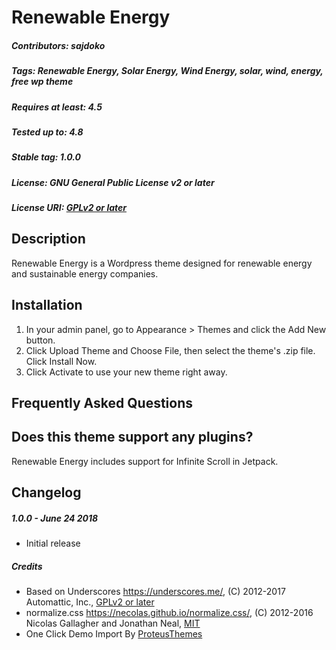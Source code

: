 # Renewable Energy

##### Contributors: sajdoko
##### Tags: Renewable Energy, Solar Energy, Wind Energy, solar, wind, energy, free wp theme
##### Requires at least: 4.5
##### Tested up to: 4.8
##### Stable tag: 1.0.0
##### License: GNU General Public License v2 or later
##### License URI: [GPLv2 or later](https://www.gnu.org/licenses/gpl-2.0.html)

## Description

Renewable Energy is a Wordpress theme designed for renewable energy and sustainable energy companies.

## Installation

1. In your admin panel, go to Appearance > Themes and click the Add New button.
2. Click Upload Theme and Choose File, then select the theme's .zip file. Click Install Now.
3. Click Activate to use your new theme right away.

## Frequently Asked Questions

## Does this theme support any plugins?

Renewable Energy includes support for Infinite Scroll in Jetpack.

## Changelog

##### 1.0.0 - June 24 2018
* Initial release

##### Credits

* Based on Underscores https://underscores.me/, (C) 2012-2017 Automattic, Inc., [GPLv2 or later](https://www.gnu.org/licenses/gpl-2.0.html)
* normalize.css https://necolas.github.io/normalize.css/, (C) 2012-2016 Nicolas Gallagher and Jonathan Neal, [MIT](https://opensource.org/licenses/MIT)
* One Click Demo Import By [ProteusThemes](https://wordpress.org/plugins/one-click-demo-import/)